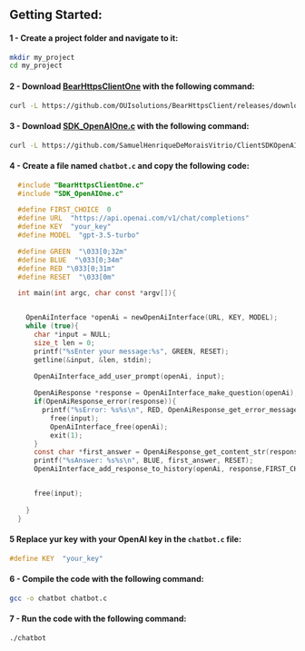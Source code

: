 



##   Getting Started:

#### 1 - Create a project folder and navigate to it:

```bash
mkdir my_project
cd my_project
```
#### 2 - Download  [BearHttpsClientOne](https://github.com/OUIsolutions/BearHttpsClient/releases/download/0.2.001/BearHttpsClientOne.c) with the following command:

```bash
curl -L https://github.com/OUIsolutions/BearHttpsClient/releases/download/0.2.001/BearHttpsClientOne.c  -o BearHttpsClientOne.c 
```
#### 3 - Download [SDK_OpenAIOne.c](https://github.com/SamuelHenriqueDeMoraisVitrio/ClientSDKOpenAI/releases/download/0.0.4/SDK_OpenAIOne.c) with the following command:

```bash
curl -L https://github.com/SamuelHenriqueDeMoraisVitrio/ClientSDKOpenAI/releases/download/0.0.4/SDK_OpenAIOne.c  -o SDK_OpenAIOne.c 
```
#### 4 - Create a file named `chatbot.c` and copy the following code:

```c
  #include "BearHttpsClientOne.c"
  #include "SDK_OpenAIOne.c"

  #define FIRST_CHOICE  0
  #define URL  "https://api.openai.com/v1/chat/completions"
  #define KEY  "your_key"
  #define MODEL  "gpt-3.5-turbo"

  #define GREEN  "\033[0;32m"
  #define BLUE  "\033[0;34m"
  #define RED "\033[0;31m"
  #define RESET  "\033[0m"

  int main(int argc, char const *argv[]){


    OpenAiInterface *openAi = newOpenAiInterface(URL, KEY, MODEL);
    while (true){
      char *input = NULL;
      size_t len = 0;
      printf("%sEnter your message:%s", GREEN, RESET);
      getline(&input, &len, stdin);
      
      OpenAiInterface_add_user_prompt(openAi, input);

      OpenAiResponse *response = OpenAiInterface_make_question(openAi);
      if(OpenAiResponse_error(response)){
        printf("%sError: %s%s\n", RED, OpenAiResponse_get_error_message(response), RESET);
          free(input);
          OpenAiInterface_free(openAi);
          exit(1);
      }
      const char *first_answer = OpenAiResponse_get_content_str(response,FIRST_CHOICE);
      printf("%sAnswer: %s%s\n", BLUE, first_answer, RESET);
      OpenAiInterface_add_response_to_history(openAi, response,FIRST_CHOICE);


      free(input);
  
    }
  }

```

#### 5 Replace yur key with your OpenAI key in the `chatbot.c` file:
```c
#define KEY  "your_key"
```

#### 6 - Compile the code with the following command:

```bash
gcc -o chatbot chatbot.c 
```
#### 7 - Run the code with the following command:

```bash
./chatbot
```
